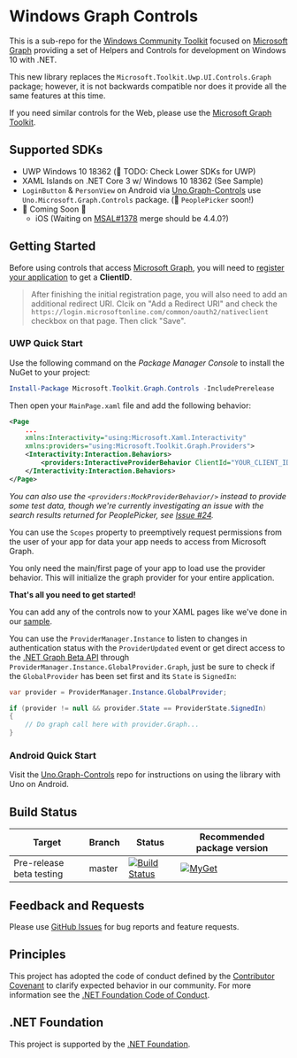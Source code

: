 # Windows Graph Controls

This is a sub-repo for the [Windows Community Toolkit](https://aka.ms/wct) focused on [Microsoft Graph](https://developer.microsoft.com/en-us/graph/) providing a set of Helpers and Controls for development on Windows 10 with .NET.

This new library replaces the `Microsoft.Toolkit.Uwp.UI.Controls.Graph` package; however, it is not backwards compatible nor does it provide all the same features at this time.

If you need similar controls for the Web, please use the [Microsoft Graph Toolkit](https://aka.ms/mgt).

## <a name="supported"></a> Supported SDKs

* UWP Windows 10 18362 (🚧 TODO: Check Lower SDKs for UWP)
* XAML Islands on .NET Core 3 w/ Windows 10 18362 (See Sample)
* `LoginButton` & `PersonView` on Android via [Uno.Graph-Controls](https://aka.ms/wgt-uno) use `Uno.Microsoft.Graph.Controls` package. (🚧 `PeoplePicker` soon!)
* 🚧 Coming Soon 🚧
  * iOS (Waiting on [MSAL#1378](https://github.com/AzureAD/microsoft-authentication-library-for-dotnet/pull/1378) merge should be 4.4.0?)

## <a name="documentation"></a> Getting Started

Before using controls that access [Microsoft Graph](https://graph.microsoft.com), you will need to [register your application](https://docs.microsoft.com/en-us/azure/active-directory/develop/quickstart-register-app) to get a **ClientID**.

> After finishing the initial registration page, you will also need to add an additional redirect URI. Clcik on "Add a Redirect URI" and check the `https://login.microsoftonline.com/common/oauth2/nativeclient` checkbox on that page. Then click "Save".

### UWP Quick Start

Use the following command on the _Package Manager Console_ to install the NuGet to your project:

```powershell
Install-Package Microsoft.Toolkit.Graph.Controls -IncludePrerelease
```

Then open your `MainPage.xaml` file and add the following behavior:

```xml
<Page
    ...
    xmlns:Interactivity="using:Microsoft.Xaml.Interactivity"
    xmlns:providers="using:Microsoft.Toolkit.Graph.Providers">
    <Interactivity:Interaction.Behaviors>
        <providers:InteractiveProviderBehavior ClientId="YOUR_CLIENT_ID_HERE" Scopes="User.Read,User.ReadBasic.All,People.Read"/>
    </Interactivity:Interaction.Behaviors>
</Page>
```

*You can also use the `<providers:MockProviderBehavior/>` instead to provide some test data, though we're currently investigating an issue with the search results returned for PeoplePicker, see [Issue #24](https://github.com/windows-toolkit/Graph-Controls/issues/24).*

You can use the `Scopes` property to preemptively request permissions from the user of your app for data your app needs to access from Microsoft Graph.

You only need the main/first page of your app to load use the provider behavior. This will initialize the graph provider for your entire application.

**That's all you need to get started!**

You can add any of the controls now to your XAML pages like we've done in our [sample](SampleTest/MainPage.xaml).

You can use the `ProviderManager.Instance` to listen to changes in authentication status with the `ProviderUpdated` event or get direct access to the [.NET Graph Beta API](https://github.com/microsoftgraph/msgraph-beta-sdk-dotnet) through `ProviderManager.Instance.GlobalProvider.Graph`, just be sure to check if the `GlobalProvider` has been set first and its `State` is `SignedIn`:

```csharp
var provider = ProviderManager.Instance.GlobalProvider;

if (provider != null && provider.State == ProviderState.SignedIn)
{
    // Do graph call here with provider.Graph...
}
```

### Android Quick Start

Visit the [Uno.Graph-Controls](https://aka.ms/wgt-uno) repo for instructions on using the library with Uno on Android.

## Build Status
| Target | Branch | Status | Recommended package version |
| ------ | ------ | ------ | ------ |
| Pre-release beta testing | master | [![Build Status](https://dev.azure.com/dotnet/WindowsCommunityToolkit/_apis/build/status/windows-toolkit.Graph-Controls?branchName=master)](https://dev.azure.com/dotnet/WindowsCommunityToolkit/_build/latest?definitionId=102&branchName=master) | [![MyGet](https://img.shields.io/dotnet.myget/uwpcommunitytoolkit/vpre/Microsoft.Toolkit.Graph.svg)](https://dotnet.myget.org/gallery/uwpcommunitytoolkit) |

## Feedback and Requests
Please use [GitHub Issues](https://github.com/windows-toolkit/Graph-Controls/issues) for bug reports and feature requests.

## Principles
This project has adopted the code of conduct defined by the [Contributor Covenant](http://contributor-covenant.org/)
to clarify expected behavior in our community.
For more information see the [.NET Foundation Code of Conduct](http://dotnetfoundation.org/code-of-conduct).

## .NET Foundation
This project is supported by the [.NET Foundation](http://dotnetfoundation.org).
